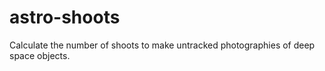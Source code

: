 # astro-shoots

Calculate the number of shoots to make untracked photographies of deep space objects.

